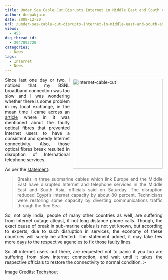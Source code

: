 ```yaml
---
title: Under Sea Cable Cut Disrupts Internet in Middle East and South Asia
author: deepakjain
date: 2008-12-20
url: /under-sea-cable-cut-disrupts-internet-in-middle-east-and-south-asia/
views:
  - 455
dsq_thread_id:
  - 2947093720
categories:
  - News
tags:
  - Internet
  - News
---
```

<p align="justify">
  <img class="wp-image-53080" style="border-right: 0px;border-top: 0px;margin: 5px 0px 0px 10px;border-left: 0px;border-bottom: 0px" height="287" alt="internet-cable-cut" src="http://cdn.devilsworkshop.org/files/2008/12/internet-cable-cut.jpg" width="287" align="right" border="0" /> Since last one day or two, I noticed that my BSNL broadband connection was too slow and I was wondering whether there is some problem in my local exchange, in the mean time I came across an <a href="http://www.reuters.com/article/internetNews/idUSTRE4BJ0FV20081220" onclick="_gaq.push(['_trackEvent', 'outbound-article', 'http://www.reuters.com/article/internetNews/idUSTRE4BJ0FV20081220', 'article']);" target="_blank">article</a> where in it was mentioned about the faulty optical fibres that prevented Internet users to have a consistent and speedy Internet connectivity. Also, those optical fibres break resulted in disruption of International telephone services.
</p>

<p align="justify">
  As per the <a href="http://www.reuters.com/article/internetNews/idUSTRE4BJ0FV20081220" onclick="_gaq.push(['_trackEvent', 'outbound-article', 'http://www.reuters.com/article/internetNews/idUSTRE4BJ0FV20081220', 'statement']);" target="_blank">statement</a>:
</p>

> <p align="justify">
>   Breaks in three submarine cables which link Europe and the Middle East have disrupted Internet and telephone services in the Middle East and South Asia, officials said on Saturday. The disruption reduced Egypt’s Internet capacity by about 80 percent. Technicians were restoring some capacity by diverting communications traffic through the Red Sea.
> </p>

<p align="justify">
  So, not only India, people of many other countries as well, are suffering from Internet outage atleast, if not long distance phone calls. Though, the exact cause of break in sub-marine cables is not yet known, but according to experts, due to such disruption in services, the economy of these countries will surely be affected. The statement added, it may take few more days to the respective agencies to fix those faulty lines.
</p>

<p align="justify">
  So all internet users out there, are requested not to panic if you too are suffering from slow internet connection, and wait until it takes the respective officials to restore the connectivity to normal condition. <img src="http://devilsworkshop.org/wp-includes/images/smilies/simple-smile.png" alt=":-)" class="wp-smiley" style="height: 1em; max-height: 1em;" />
</p>

<p align="justify">
  Image Credits: <a href="http://www.techshout.com/" onclick="_gaq.push(['_trackEvent', 'outbound-article', 'http://www.techshout.com/', 'Techshout']);" target="_blank">Techshout</a>
</p>
